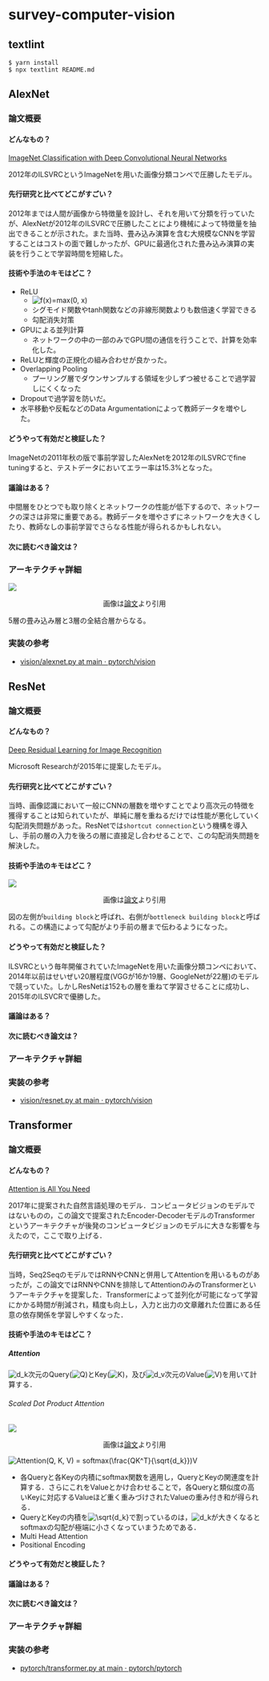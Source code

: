 # survey-computer-vision

## textlint

```shell
$ yarn install
$ npx textlint README.md
```

## AlexNet

### 論文概要

#### どんなもの？
[ImageNet Classification with Deep Convolutional Neural Networks](https://proceedings.neurips.cc/paper/2012/file/c399862d3b9d6b76c8436e924a68c45b-Paper.pdf)

2012年のILSVRCというImageNetを用いた画像分類コンペで圧勝したモデル。

#### 先行研究と比べてどこがすごい？
2012年までは人間が画像から特徴量を設計し、それを用いて分類を行っていたが、AlexNetが2012年のILSVRCで圧勝したことにより機械によって特徴量を抽出できることが示された。また当時、畳み込み演算を含む大規模なCNNを学習することはコストの面で難しかったが、GPUに最適化された畳み込み演算の実装を行うことで学習時間を短縮した。

#### 技術や手法のキモはどこ？
- ReLU
  - <img src="https://latex.codecogs.com/svg.image?f(x)=max(0,&space;x)" title="f(x)=max(0, x)" />
  - シグモイド関数やtanh関数などの非線形関数よりも数倍速く学習できる
  - 勾配消失対策
- GPUによる並列計算
  - ネットワークの中の一部のみでGPU間の通信を行うことで、計算を効率化した。
- ReLUと輝度の正規化の組み合わせが良かった。
- Overlapping Pooling
  - プーリング層でダウンサンプルする領域を少しずつ被せることで過学習しにくくなった
- Dropoutで過学習を防いだ。
- 水平移動や反転などのData Argumentationによって教師データを増やした。

#### どうやって有効だと検証した？
ImageNetの2011年秋の版で事前学習したAlexNetを2012年のILSVRCでfine tuningすると、テストデータにおいてエラー率は15.3%となった。

#### 議論はある？
中間層をひとつでも取り除くとネットワークの性能が低下するので、ネットワークの深さは非常に重要である。教師データを増やさずにネットワークを大きくしたり、教師なしの事前学習でさらなる性能が得られるかもしれない。

#### 次に読むべき論文は？

### アーキテクチャ詳細
![](./images/alexnet.png)

<p style="text-align: center;">画像は<a href="https://proceedings.neurips.cc/paper/2012/file/c399862d3b9d6b76c8436e924a68c45b-Paper.pdf" target="blank_">論文</a>より引用</p>

5層の畳み込み層と3層の全結合層からなる。

### 実装の参考
- [vision/alexnet.py at main · pytorch/vision](https://github.com/pytorch/vision/blob/main/torchvision/models/alexnet.py)

## ResNet

### 論文概要

#### どんなもの？
[Deep Residual Learning for Image Recognition](https://arxiv.org/abs/1512.03385)

Microsoft Researchが2015年に提案したモデル。

#### 先行研究と比べてどこがすごい？

当時、画像認識において一般にCNNの層数を増やすことでより高次元の特徴を獲得することは知られていたが、単純に層を重ねるだけでは性能が悪化していく勾配消失問題があった。ResNetでは`shortcut connection`という機構を導入し、手前の層の入力を後ろの層に直接足し合わせることで、この勾配消失問題を解決した。

#### 技術や手法のキモはどこ？

![](./images/resnet_shortcut-connection.png)

<p style="text-align: center;">画像は<a href="https://arxiv.org/pdf/1512.03385.pdf" target="blank_">論文</a>より引用</p>

図の左側が`building block`と呼ばれ、右側が`bottleneck building block`と呼ばれる。この構造によって勾配がより手前の層まで伝わるようになった。

#### どうやって有効だと検証した？
ILSVRCという毎年開催されていたImageNetを用いた画像分類コンペにおいて、2014年以前はせいぜい20層程度(VGGが16か19層、GoogleNetが22層)のモデルで競っていた。しかしResNetは152もの層を重ねて学習させることに成功し、2015年のILSVCRで優勝した。

#### 議論はある？

#### 次に読むべき論文は？

### アーキテクチャ詳細

### 実装の参考

- [vision/resnet.py at main · pytorch/vision](https://github.com/pytorch/vision/blob/main/torchvision/models/resnet.py)

## Transformer

### 論文概要

#### どんなもの？
[Attention is All You Need](https://arxiv.org/abs/1706.03762)

2017年に提案された自然言語処理のモデル．コンピュータビジョンのモデルではないものの，この論文で提案されたEncoder-DecoderモデルのTransformerというアーキテクチャが後発のコンピュータビジョンのモデルに大きな影響を与えたので，ここで取り上げる．

#### 先行研究と比べてどこがすごい？
当時，Seq2SeqのモデルではRNNやCNNと併用してAttentionを用いるものがあったが，この論文ではRNNやCNNを排除してAttentionのみのTransformerというアーキテクチャを提案した．Transformerによって並列化が可能になって学習にかかる時間が削減され，精度も向上し，入力と出力の文章離れた位置にある任意の依存関係を学習しやすくなった．

#### 技術や手法のキモはどこ？

##### Attention
<img src="https://latex.codecogs.com/svg.image?d_k" title="d_k" />次元のQuery(<img src="https://latex.codecogs.com/svg.image?Q" title="Q" />)とKey(<img src="https://latex.codecogs.com/svg.image?K" title="K" />)，及び<img src="https://latex.codecogs.com/svg.image?d_v" title="d_v" />次元のValue(<img src="https://latex.codecogs.com/svg.image?V" title="V" />)を用いて計算する．  

###### Scaled Dot Product Attention
![](./images/scaled-dot-product-attention.png)
<p style="text-align: center;">画像は<a href="https://arxiv.org/pdf/1706.03762.pdf" target="blank_">論文</a>より引用</p>
<img src="https://latex.codecogs.com/svg.image?Attention(Q,&space;K,&space;V)&space;=&space;softmax(\frac{QK^T}{\sqrt{d_k}})V" title="Attention(Q, K, V) = softmax(\frac{QK^T}{\sqrt{d_k}})V" />

- 各Queryと各Keyの内積にsoftmax関数を適用し，QueryとKeyの関連度を計算する．さらにこれをValueとかけ合わせることで，各Queryと類似度の高いKeyに対応するValueほど重く重みづけされたValueの重み付き和が得られる．
- QueryとKeyの内積を<img src="https://latex.codecogs.com/svg.image?\sqrt{d_k}" title="\sqrt{d_k}" />で割っているのは，<img src="https://latex.codecogs.com/svg.image?d_k" title="d_k" />が大きくなるとsoftmaxの勾配が極端に小さくなっていまうためである．
- Multi Head Attention
- Positional Encoding

#### どうやって有効だと検証した？

#### 議論はある？

#### 次に読むべき論文は？

### アーキテクチャ詳細

### 実装の参考
- [pytorch/transformer.py at main · pytorch/pytorch](https://github.com/pytorch/pytorch/blob/master/torch/nn/modules/transformer.py)
